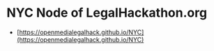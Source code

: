 # NYC Node of LegalHackathon.org

* [https://openmedialegalhack.github.io/NYC](https://openmedialegalhack.github.io/NYC)
